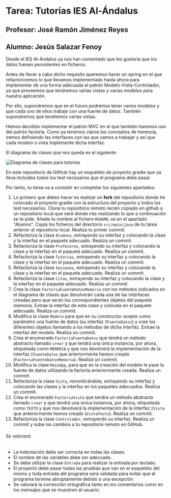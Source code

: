 # Tarea: Tutorías IES Al-Ándalus
## Profesor: José Ramón Jiménez Reyes
## Alumno: Jesús Salazar Fenoy

Desde el IES Al-Ándalus ya nos han comentado que les gustaría que los datos fuesen persistentes en ficheros.

Antes de llevar a cabo dicho requisito queremos hacer un spring en el que refactoricemos lo que llevamos implementado hasta ahora para implementar de una forma adecuada el patrón Modelo-Vista-Controlador, ya que preveemos que tendremos varias vistas y varias modelos para nuestra aplicación.

Por ello, supondremos que en el futuro podremos tener varios modelos y que cada uno de ellos trabaje con una fuente de datos. También supondremos que tendremos varias vistas.

Hemos decidido implementar el patrón MVC en el que también haremos uso del patrón factoría. Como ya tenemos claros los conceptos de herencia, iremos definiendo las interfaces con las que vamos a trabajar y así que cada modelo o vista implemente dicha interfaz.

El diagrama de clases que nos queda es el siguiente:

![Diagrama de clases para tutorias](src/main/resources/Tutorias.png)

En este repositorio de GitHub hay un esqueleto de proyecto gradle que ya lleva incluidos todos los test necesarios que el programa debe pasar. 

Por tanto, tu tarea va a consistir en completar los siguientes apartados:

1. Lo primero que debes hacer es realizar un **fork** del repositorio donde he colocado el proyecto gradle con la estructura del proyecto y todos los test necesarios. Clona tu repositorio remoto recién copiado en github a un repositorio local que será donde irás realizando lo que a continuación se te pide. Añade tu nombre al fichero `README.md` en el apartado "Alumno". Copia los ficheros del directorio `src/main/java` de tu tarea anterior al repositorio local. Realiza tu primer commit.
2. Refactoriza la clase `Alumnos`, extrayendo su interfaz y colocando la clase y la interfaz en el paquete adecuado. Realiza un commit.
3. Refactoriza la clase `Profesores`, extrayendo su interfaz y colocando la clase y la interfaz en el paquete adecuado. Realiza un commit.
4. Refactoriza la clase `Tutorias`, extrayendo su interfaz y colocando la clase y la interfaz en el paquete adecuado. Realiza un commit.
5. Refactoriza la clase `Sesiones`, extrayendo su interfaz y colocando la clase y la interfaz en el paquete adecuado. Realiza un commit.
6. Refactoriza la clase `Citas`, extrayendo su interfaz y colocando la clase y la interfaz en el paquete adecuado. Realiza un commit.
7. Crea la clase `FactoriaFuenteDatosMemoria` con los métodos indicados en el diagrama de clases que devolverán cada una de las interfaces creadas pero que serán los correspondientes objetos del paquete memoria. Extrae la interfaz de esta clase y colócala en el paquete adecuado. Realiza un commit.
8. Modifica la clase `Modelo` para que en su constructor acepte como parámetro una fuente de datos (su interfaz `IFuenteDatos`) y cree los diferentes objetos llamando a los métodos de dicha interfaz. Extrae la interfaz del modelo. Realiza un commit.
9. Crea el enumerado `FactoriaFuenteDatos` que tendrá un método abstracto llamado `crear` y que tendrá una única instancia, por ahora, etiquetada como `MEMORIA` y que nos devolverá la implementación de la interfaz `IFuenteDatos` que anteriormente hemos creado (`FactoriaFuenteDatosMemoria`). Realiza un commit.
10. Modifica la clase `MainApp`, para que en la creación del modelo le pase la fuente de datos utilizando la factoría anteriormente creada. Realiza un commit.
11. Refactoriza la clase `Vista`, renombrándola, extrayendo su interfaz y colocando las clases y la interfaz en los paquetes adecuados. Realiza un commit.
12. Crea el enumerado `FactoriaVista` que tendrá un método abstracto llamado `crear` y que tendrá una única instancia, por ahora, etiquetada como `TEXTO` y que nos devolverá la implementación de la interfaz `IVista` que anteriormente hemos creado (`VistaTexto`). Realiza un commit.
13. Refactoriza la clase `Controlador`, extrayendo su interfaz. Realiza un commit y sube los cambios a tu repositorio remoto en GitHub.


###### Se valorará:
- La indentación debe ser correcta en todas las clases.
- El nombre de las variables debe ser adecuado.
- Se debe utilizar la clase `Entrada` para realizar la entrada por teclado.
- El proyecto debe pasar todas las pruebas que van en el esqueleto del mismo y toda entrada del programa será validada para evitar que el programa termine abruptamente debido a una excepción.
- Se valorará la corrección ortográfica tanto en los comentarios como en los mensajes que se muestren al usuario.

